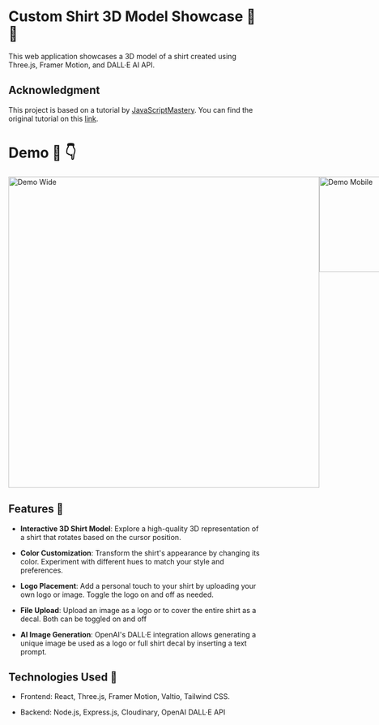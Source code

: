 
# Custom Shirt 3D Model Showcase 🎨 🤌

This web application showcases a 3D model of a shirt created using Three.js, Framer Motion, and DALL·E AI API.

## Acknowledgment

This project is based on a tutorial by [JavaScriptMastery](https://www.youtube.com/@javascriptmastery). You can find the original tutorial on this [link](https://youtu.be/ZqEa8fTxypQ?si=nFi_27eeK1EBVOYH).

# Demo 🎥 👇

<div style="display: flex; justify-content: space-around;">
  <a href="https://www.youtube.com/watch?v=40N9ku7HXLY">
    <img src="./client/readmeFiles/demo.gif" alt="Demo Wide" width="614" />
  </a>
  <a href="https://www.youtube.com/watch?v=40N9ku7HXLY">
    <img src="./client/readmeFiles/demo2.gif" alt="Demo Mobile" width="188" />
  </a>
</div>


## Features 🌟

- **Interactive 3D Shirt Model**: Explore a high-quality 3D representation of a shirt that rotates based on the cursor position.

- **Color Customization**: Transform the shirt's appearance by changing its color. Experiment with different hues to match your style and preferences.

- **Logo Placement**: Add a personal touch to your shirt by uploading your own logo or image. Toggle the logo on and off as needed.

- **File Upload**: Upload an image as a logo or to cover the entire shirt as a decal. Both can be toggled on and off

- **AI Image Generation**: OpenAI's DALL·E integration allows generating a unique image be used as a logo or full shirt decal by inserting a text prompt.


## Technologies Used 🚀

- Frontend: React, Three.js, Framer Motion, Valtio, Tailwind CSS.

- Backend: Node.js, Express.js, Cloudinary, OpenAI DALL·E API

